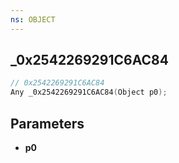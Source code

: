 ```yaml
---
ns: OBJECT
---
```

## _0x2542269291C6AC84

```c
// 0x2542269291C6AC84
Any _0x2542269291C6AC84(Object p0);
```



## Parameters
* **p0**

